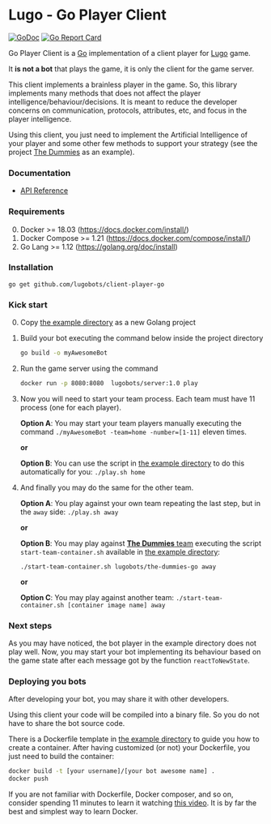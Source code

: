 # Lugo - Go Player Client

[![GoDoc](https://godoc.org/github.com/lugobots/client-player-go?status.svg)](https://godoc.org/github.com/lugobots/client-player-go)
[![Go Report Card](https://goreportcard.com/badge/github.com/lugobots/client-player-go)](https://goreportcard.com/report/github.com/lugobots/client-player-go)

Go Player Client is a [Go](http://golang.org/) implementation of a client player for [Lugo](https://lugobots.dev/) game. 

It **is not a bot** that plays the game, it is only the client for the game server. 

This client implements a brainless player in the game. So, this library implements many methods that does not affect the player
intelligence/behaviour/decisions. It is meant to reduce the developer concerns on communication, protocols, attributes, etc, and 
focus in the player intelligence.

Using this client, you just need to implement the Artificial Intelligence of your player and some other few methods to support
your strategy (see the project [The Dummies](https://github.com/lugobots/the-dummies-go) as an example). 
 
### Documentation

* [API Reference](http://godoc.org/github.com/lugobots/client-player-go)

### Requirements

0. Docker >= 18.03 (https://docs.docker.com/install/)
0. Docker Compose >= 1.21 (https://docs.docker.com/compose/install/)
0. Go Lang >= 1.12 (https://golang.org/doc/install)

### Installation

    go get github.com/lugobots/client-player-go

### Kick start

0. Copy [the example directory](./example) as a new Golang project

0. Build your bot executing the command below inside the project directory
    ```bash 
    go build -o myAwesomeBot
    ```
0. Run the game server using the command 
    ```bash
    docker run -p 8080:8080  lugobots/server:1.0 play
    ```
0. Now you will need to start your team process. Each team must have 11 process (one for each player).
    
    **Option A**: You may start your team players manually executing the command `./myAwesomeBot -team=home -number=[1-11]`
    eleven times. 
          
    **or**
    
    **Option B**: You can use the script in [the example directory](./example) to do this automatically for you:
    `./play.sh home`
0. And finally you may do the same for the other team. 
    
    **Option A**: You play against your own team repeating the last step, but in the `away` side: `./play.sh away`
    
    **or**
        
    **Option B**: You may play against [**The Dummies** team](https://github.com/lugobots/the-dummies-go) executing the script `start-team-container.sh`
    available in [the example directory](./example):     
    
    `./start-team-container.sh lugobots/the-dummies-go away`
     
    **or**
    
    **Option C**: You may play against another team:
    `./start-team-container.sh [container image name] away` 

### Next steps

As you may have noticed, the bot player in the example directory does not play well. 
Now, you may start your bot implementing its behaviour based on the game state after each message got by the function 
`reactToNewState`.  

### Deploying you bots

After developing your bot, you may share it with other developers.

Using this client your code will be compiled into a binary file. So you do not have to share the bot source code.

There is a Dockerfile template in [the example directory](./example) to guide you how to create a container. After
having customized (or not) your Dockerfile, you just need to build the container:

```bash
docker build -t [your username]/[your bot awesome name] .
docker push
```

If you are not familiar with Dockerfile, Docker composer, and so on, consider spending 11 minutes to learn it 
watching [this video](https://www.youtube.com/watch?v=YFl2mCHdv24). It is by far the best and simplest way to learn Docker. 
